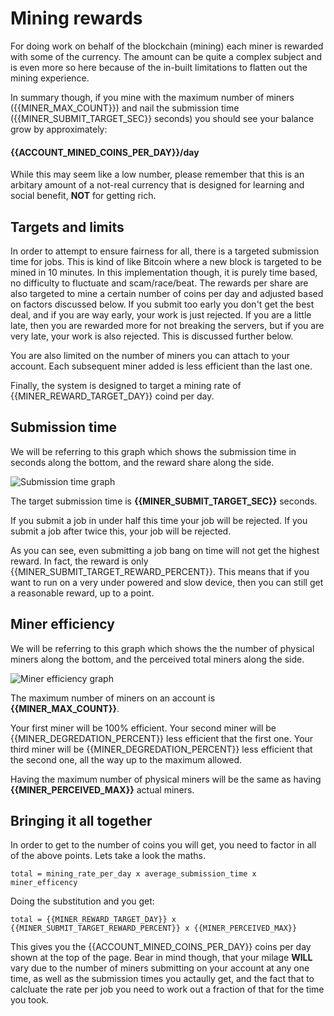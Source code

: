 # Mining rewards

For doing work on behalf of the blockchain (mining) each miner is rewarded with some of the currency. The amount can be quite a complex subject and is even more so here because of the in-built limitations to flatten out the mining experience.

In summary though, if you mine with the maximum number of miners ({{MINER_MAX_COUNT}}) and nail the submission time ({{MINER_SUBMIT_TARGET_SEC}} seconds) you should see your balance grow by approximately:

#### {{ACCOUNT_MINED_COINS_PER_DAY}}/day

While this may seem like a low number, please remember that this is an arbitary amount of a not-real currency that is designed for learning and social benefit, **NOT** for getting rich.

## Targets and limits

In order to attempt to ensure fairness for all, there is a targeted submission time for jobs. This is kind of like Bitcoin where a new block is targeted to be mined in 10 minutes. In this implementation though, it is purely time based, no difficulty to fluctuate and scam/race/beat. The rewards per share are also targeted to mine a certain number of coins per day and adjusted based on factors discussed below. If you submit too early you don't get the best deal, and if you are way early, your work is just rejected. If you are a little late, then you are rewarded more for not breaking the servers, but if you are very late, your work is also rejected. This is discussed further below.

You are also limited on the number of miners you can attach to your account. Each subsequent miner added is less efficient than the last one.

Finally, the system is designed to target a mining rate of {{MINER_REWARD_TARGET_DAY}} coind per day.

## Submission time

We will be referring to this graph which shows the submission time in seconds along the bottom, and the reward share along the side.

![Submission time graph](/gfx/submission_time.png)

The target submission time is **{{MINER_SUBMIT_TARGET_SEC}}** seconds.

If you submit a job in under half this time your job will be rejected. If you submit a job after twice this, your job will be rejected.

As you can see, even submitting a job bang on time will not get the highest reward. In fact, the reward is only {{MINER_SUBMIT_TARGET_REWARD_PERCENT}}. This means that if you want to run on a very under powered and slow device, then you can still get a reasonable reward, up to a point.

## Miner efficiency

We will be referring to this graph which shows the the number of physical miners along the bottom, and the perceived total miners along the side.

![Miner efficiency graph](/gfx/miner_efficiency.png)

The maximum number of miners on an account is **{{MINER_MAX_COUNT}}**.

Your first miner will be 100% efficient. Your second miner will be {{MINER_DEGREDATION_PERCENT}} less efficient that the first one. Your third miner will be {{MINER_DEGREDATION_PERCENT}} less efficient that the second one, all the way up to the maximum allowed.

Having the maximum number of physical miners will be the same as having **{{MINER_PERCEIVED_MAX}}** actual miners.

## Bringing it all together

In order to get to the number of coins you will get, you need to factor in all of the above points. Lets take a look the maths.

`total = mining_rate_per_day x average_submission_time x miner_efficency`

Doing the substitution and you get:

`total = {{MINER_REWARD_TARGET_DAY}} x {{MINER_SUBMIT_TARGET_REWARD_PERCENT}} x {{MINER_PERCEIVED_MAX}}`

This gives you the {{ACCOUNT_MINED_COINS_PER_DAY}} coins per day shown at the top of the page. Bear in mind though, that your milage **WILL** vary due to the number of miners submitting on your account at any one time, as well as the submission times you actaully get, and the fact that to calcluate the rate per job you need to work out a fraction of that for the time you took.
